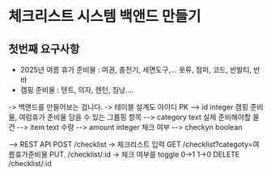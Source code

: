 # 체크리스트 시스템 백앤드 만들기

## 첫번째 요구사항

- 2025년 여름 휴가 준비물 : 여권, 충전기, 세면도구,... 옷류, 점퍼, 코드, 반발티, 반바
- 캠핑 준비물 : 텐트, 의자, 렌턴, 침낭....

-> 백앤드를 만들어보는 겁니다.
-> 테이블 설계도
아이디 PK --> id integer
캠핑 준비물, 여럼휴가 준비물 담을 수 있는 그룹핑 항목 --> category text
실제 준비해야할 물건 --> item text
수량 --> amount integer
체크 여부 --> checkyn boolean

--> REST API
POST /checklist -> 체크리스트 입력
GET /checklist?categoty=여름휴가준비물
PUT. /checklist/:id -> 체크 여부를 toggle 0->1 1->0
DELETE /checklist/:id
